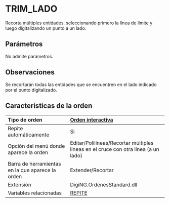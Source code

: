 # TRIM\_LADO

Recorta múltiples entidades, seleccionando primero la línea de límite y luego digitalizando un punto a un lado.

## Parámetros

No admite parámetros.

## Observaciones

Se recortarán todas las entidades que se encuentren en el lado indicado por el punto digitalizado.

## Características de la orden

| Tipo de orden | [Orden interactiva](trim-lado.md) |
| :--- | :--- |
| Repite automáticamente | Si |
| Opción del menú donde aparece la orden | Editar/Polilíneas/Recortar múltiples líneas en el cruce con otra línea \(a un lado\) |
| Barra de herramientas en la que aparece la orden | Extender/Recortar |
| Extensión | DigiNG.OrdenesStandard.dll |
| Variables relacionadas | [REPITE](/digi3d-net/referencia/digi3d.net/ventana-de-dibujo/ordenes/t/REPITE.html) |

